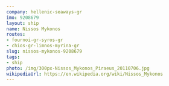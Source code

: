 ```yaml
---
company: hellenic-seaways-gr
imo: 9208679
layout: ship
name: Nissos Mykonos
routes:
- fournoi-gr-syros-gr
- chios-gr-limnos-myrina-gr
slug: nissos-mykonos-9208679
tags:
- ship
photo: /img/300px-Nissos_Mykonos_Piraeus_20110706.jpg
wikipediaUrl: https://en.wikipedia.org/wiki/Nissos_Mykonos
---
```

